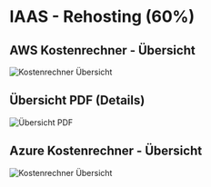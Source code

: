 # IAAS - Rehosting (60%)

## AWS Kostenrechner - Übersicht
![Kostenrechner Übersicht](https://github.com/user-attachments/assets/3ba71b05-fa47-4245-8f6c-3702bdb4a126)

## Übersicht PDF (Details)
![Übersicht PDF](https://github.com/user-attachments/assets/689aaf50-46d6-4c0a-93d2-39e0e447f81a)

## Azure Kostenrechner - Übersicht
![Kostenrechner Übersicht]()
